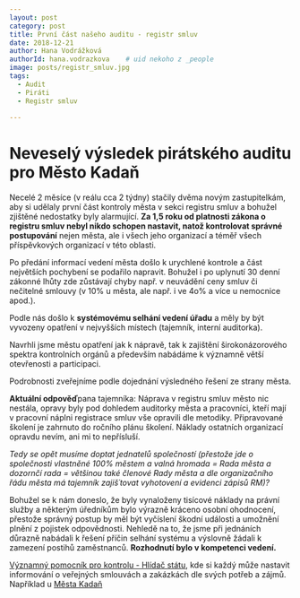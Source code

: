 ```yaml
---
layout: post
category: post
title: První část našeho auditu - registr smluv
date: 2018-12-21
author: Hana Vodrážková
authorId: hana.vodrazkova    # uid nekoho z _people
image: posts/registr_smluv.jpg
tags:
  - Audit
  - Piráti
  - Registr smluv
  
---
```



Neveselý výsledek pirátského auditu pro Město Kadaň
===

Necelé 2 měsíce (v reálu cca 2 týdny) stačily dvěma novým zastupitelkám, aby si udělaly první část kontroly města v sekci registru smluv a bohužel zjištěné nedostatky byly alarmující. 
**Za 1,5 roku od platnosti zákona o registru smluv nebyl nikdo schopen nastavit, natož kontrolovat správné postupování** nejen města, ale i všech jeho organizací a téměř všech příspěvkových organizací v této oblasti. 

Po předání informací vedení města došlo k urychlené kontrole a část největších pochybení se podařilo napravit. Bohužel i po uplynutí 30 denní zákonné lhůty zde zůstávají chyby např. v neuvádění ceny smluv či nečitelné smlouvy (v 10% u města, ale např. i ve 4o% a více u nemocnice apod.).

Podle nás došlo k **systémovému selhání vedení úřadu** a měly by být vyvozeny opatření v nejvyšších místech (tajemník, interní auditorka). 

Navrhli jsme městu opatření jak k nápravě, tak k zajištění širokonázorového spektra kontrolních orgánů a především nabádáme k významně větší otevřenosti a participaci.

Podrobnosti zveřejníme podle dojednání výsledného řešení ze strany města.

**Aktuální odpověď**pana tajemníka: Náprava v registru smluv město nic nestála, opravy byly pod dohledem auditorky města a pracovníci, kteří mají v pracovní náplni registrace smluv vše opravili dle metodiky. Připravované školení je zahrnuto do ročního plánu školení. 
Náklady ostatních organizací opravdu nevím, ani mi to nepřísluší. 

*Tedy se opět musíme doptat jednatelů společností (přestože jde o společnosti vlastněné 100% městem a valná hromada = Rada města a dozornčí rada = většinou také členové Rady města a dle organizačního řádu města má tajemník zajiš´tovat vyhotovení a evidenci zápisů RM)?*

Bohužel se k nám doneslo, že byly vynaloženy tisícové náklady na právní služby a některým úředníkům bylo výrazně kráceno osobní ohodnocení, přestože správný postup by měl být vyčíslení škodní události a umožnění plnění z pojistek odpovědnosti.
Nehledě na to, že jsme při jednáních důrazně nabádali k řešení příčin selhání systému a výslovně žádali k zamezení postihů zaměstnanců.
**Rozhodnutí bylo v kompetenci vedení.**  

[Významný pomocník pro kontrolu - Hlídač státu](https://www.hlidacstatu.cz), kde si každý může nastavit informování o veřejných smlouvách a zakázkách dle svých potřeb a zájmů. Například u [Města Kadaň](https://www.hlidacstatu.cz/hledatsmlouvy?Q=ico%3A00261912%20chyby%3Avazne&order=7)


